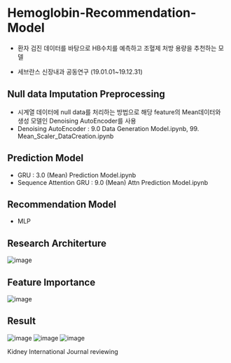 # Hemoglobin-Recommendation-Model
- 환자 검진 데이터를 바탕으로 HB수치를 예측하고 조혈제 처방 용량을 추천하는 모델

- 세브란스 신장내과 공동연구 (19.01.01~19.12.31)

## Null data Imputation Preprocessing
- 시계열 데이터에 null data를 처리하는 방법으로 해당 feature의 Mean데이터와 생성 모델인 Denoising AutoEncoder를 사용
- Denoising AutoEncoder : 9.0 Data Generation Model.ipynb, 99. Mean_Scaler_DataCreation.ipynb

## Prediction Model
- GRU : 3.0 (Mean) Prediction Model.ipynb
- Sequence Attention GRU : 9.0 (Mean) Attn Prediction Model.ipynb

## Recommendation Model
- MLP

## Research Architerture
![image](https://user-images.githubusercontent.com/37866322/101493116-f5705200-39a8-11eb-91bf-4c5712558cae.png)

## Feature Importance
![image](https://user-images.githubusercontent.com/37866322/102145038-ed814800-3ea9-11eb-8fd5-e8c2c2e5d1f6.png)

## Result
![image](https://user-images.githubusercontent.com/37866322/102145920-73ea5980-3eab-11eb-80da-787a459b8993.png)
![image](https://user-images.githubusercontent.com/37866322/102145950-84023900-3eab-11eb-8d48-2141a42d6f89.png)
![image](https://user-images.githubusercontent.com/37866322/102146019-a09e7100-3eab-11eb-8987-8f133642c0a4.png)


Kidney International Journal reviewing
